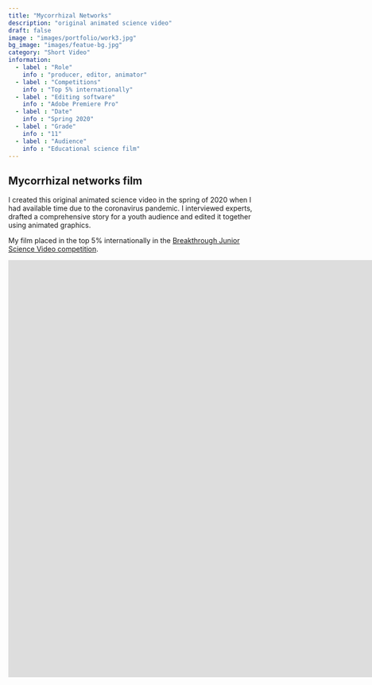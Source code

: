 ```yaml
---
title: "Mycorrhizal Networks"
description: "original animated science video"
draft: false
image : "images/portfolio/work3.jpg"
bg_image: "images/featue-bg.jpg"
category: "Short Video"
information:
  - label : "Role"
    info : "producer, editor, animator"
  - label : "Competitions"
    info : "Top 5% internationally"
  - label : "Editing software"
    info : "Adobe Premiere Pro"
  - label : "Date"
    info : "Spring 2020"
  - label : "Grade"
    info : "11"
  - label : "Audience"
    info : "Educational science film"
---
```


## Mycorrhizal networks film

I created this original animated science video in the spring of 2020 when I had available time due to the coronavirus pandemic. I interviewed experts, drafted a comprehensive story for a youth audience and edited it together using animated graphics.

My film placed in the top 5% internationally in the [Breakthrough Junior Science Video competition](https://breakthroughjuniorchallenge.org/).

<iframe width="1792" height="840" src="https://www.youtube.com/embed/ViX1_VxR6X8" frameborder="0" allow="accelerometer; autoplay; clipboard-write; encrypted-media; gyroscope; picture-in-picture" allowfullscreen></iframe>